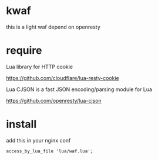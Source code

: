 # kwaf

this is a light waf depend on openresty

# require

Lua library for HTTP cookie

https://github.com/cloudflare/lua-resty-cookie

Lua CJSON is a fast JSON encoding/parsing module for Lua

https://github.com/openresty/lua-cjson

# install

add this in your nginx conf

```
access_by_lua_file 'lua/waf.lua';
```
